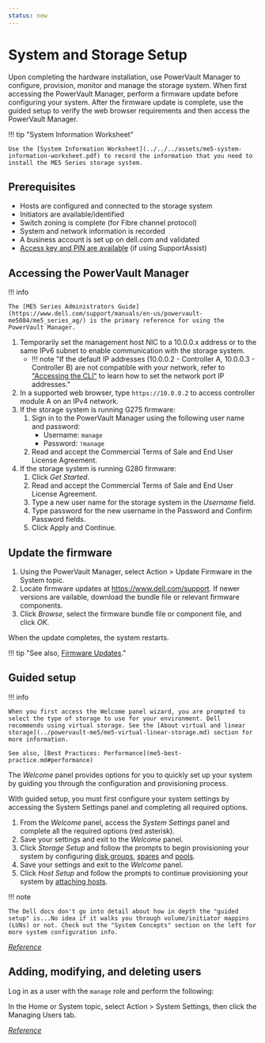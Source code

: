 ```yaml
---
status: new
---
```


# System and Storage Setup

Upon completing the hardware installation, use PowerVault Manager to configure, provision, monitor and manage the storage system. When first accessing the PowerVault Manager, perform a firmware update before configuring your system. After the firmware update is complete, use the guided setup to verify the web browser requirements and then access the PowerVault Manager.

!!! tip "System Information Worksheet"

    Use the [System Information Worksheet](../../../assets/me5-system-information-worksheet.pdf) to record the information that you need to install the ME5 Series storage system.

## Prerequisites

- Hosts are configured and connected to the storage system
- Initiators are available/identified
- Switch zoning is complete (for Fibre channel protocol)
- System and network information is recorded
- A business account is set up on dell.com and validated
- [Access key and PIN are available](https://www.dell.com/support/manuals/en-us/powervault-me5024/me5_series_dg/generating-an-access-key-and-pin?guid=guid-bc58d9cd-50db-4283-b920-e9c51a9f21a1&lang=en-us) (if using SupportAssist)

## Accessing the PowerVault Manager

!!! info

    The [ME5 Series Administrators Guide](https://www.dell.com/support/manuals/en-us/powervault-me5084/me5_series_ag/) is the primary reference for using the PowerVault Manager.

1. Temporarily set the management host NIC to a 10.0.0.x address or to the same IPv6 subnet to enable communication with the storage system.
      - !!! note "If the default IP addresses (10.0.0.2 - Controller A, 10.0.0.3 - Controller B) are not compatible with your network, refer to ["Accessing the CLI"](../powervault-me5/me5-cli.md) to learn how to set the network port IP addresses."
2. In a supported web browser, type `https://10.0.0.2` to access controller module A on an IPv4 network.
3. If the storage system is running G275 firmware:
      1. Sign in to the PowerVault Manager using the following user name and password:
         - Username: `manage`
         - Password: `!manage`
      2. Read and accept the Commercial Terms of Sale and End User License Agreement.
4. If the storage system is running G280 firmware:
      1. Click *Get Started*.
      2. Read and accept the Commercial Terms of Sale and End User License Agreement.
      3. Type a new user name for the storage system in the *Username* field.
      4. Type password for the new username in the Password and Confirm Password fields.
      5. Click Apply and Continue.

## Update the firmware

1. Using the PowerVault Manager, select Action > Update Firmware in the System topic.
2. Locate firmware updates at <https://www.dell.com/support>. If newer versions are vailable, download the bundle file or relevant firmware components.
3. Click *Browse*, select the firmware bundle file or component file, and click *OK*.

When the update completes, the system restarts.

!!! tip "See also, [Firmware Updates](../powervault-me5/me5-firmware-updates.md)."

## Guided setup

!!! info

    When you first access the Welcome panel wizard, you are prompted to select the type of storage to use for your environment. Dell recommends using virtual storage. See the [About virtual and linear storage](../powervault-me5/me5-virtual-linear-storage.md) section for more information.

    See also, [Best Practices: Performance](me5-best-practice.md#performance)

The *Welcome* panel provides options for you to quickly set up your system by guiding you through the configuration and provisioning process.

With guided setup, you must first configure your system settings by accessing the System Settings panel and completing all required options.

1. From the *Welcome* panel, access the *System Settings* panel and complete all the required options (red asterisk).
2. Save your settings and exit to the *Welcome* panel.
3. Click *Storage Setup* and follow the prompts to begin provisioning your system by configuring [disk groups](../powervault-me5/me5-pools.md#disk-groups), [spares](../powervault-me5/me5-spares.md) and [pools](../powervault-me5/me5-pools.md).
4. Save your settings and exit to the *Welcome* panel.
5. Click *Host Setup* and follow the prompts to continue provisioning your system by [attaching hosts](../powervault-me5/me5-host-setup.md).

!!! note

    The Dell docs don't go into detail about how in depth the "guided setup" is...No idea if it walks you through volume/initiator mappins (LUNs) or not. Check out the "System Concepts" section on the left for more system configuration info.

[*Reference*](https://www.dell.com/support/manuals/en-us/powervault-me4024/me4_series_ag_pub/guided-setup?guid=guid-f2532697-d39f-4a6b-875d-8fe3a4688931&lang=en-us)

## Adding, modifying, and deleting users

Log in as a user with the `manage` role and perform the following:

In the Home or System topic, select Action > System Settings, then click the Managing Users tab.

[*Reference*](https://www.dell.com/support/manuals/en-us/powervault-me4084/me4_series_ag_pub/adding-modifying-and-deleting-users?guid=guid-bb8280fb-7a05-4e13-8d41-21fa517e3b85&lang=en-us)